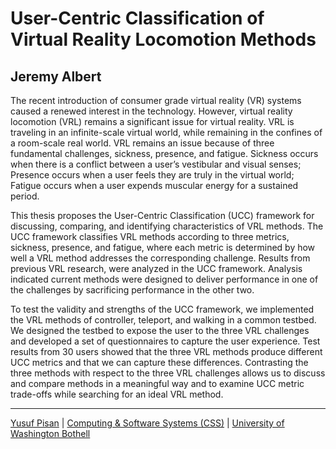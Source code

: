 # User-Centric Classification of Virtual Reality Locomotion Methods

## Jeremy Albert

The recent introduction of consumer grade virtual reality (VR) systems caused a renewed interest in the technology. However, virtual reality locomotion (VRL) remains a significant issue for virtual reality. VRL is traveling in an infinite-scale virtual world, while remaining in the confines of a room-scale real world. VRL remains an issue because of three fundamental challenges, sickness, presence, and fatigue. Sickness occurs when there is a conflict between a user’s vestibular and visual senses; Presence occurs when a user feels they are truly in the virtual world; Fatigue occurs when a user expends muscular energy for a sustained period.

This thesis proposes the User-Centric Classification (UCC) framework for discussing, comparing, and identifying characteristics of VRL methods. The UCC framework classifies VRL methods according to three metrics, sickness, presence, and fatigue, where each metric is determined by how well a VRL method addresses the corresponding challenge. Results from previous VRL research, were analyzed in the UCC framework. Analysis indicated current methods were designed to deliver performance in one of the challenges by sacrificing performance in the other two.

To test the validity and strengths of the UCC framework, we implemented the VRL methods of controller, teleport, and walking in a common testbed. We designed the testbed to expose the user to the three VRL challenges and developed a set of questionnaires to capture the user experience. Test results from 30 users showed that the three VRL methods produce different UCC metrics and that we can capture these differences. Contrasting the three methods with respect to the three VRL challenges allows us to discuss and compare methods in a meaningful way and to examine UCC metric trade-offs while searching for an ideal VRL method.

***

[Yusuf Pisan](https://pisanorg.github.io/yusuf/) | [Computing & Software Systems (CSS)](https://www.uwb.edu/css) | [University of Washington Bothell](https://www.uwb.edu/)
